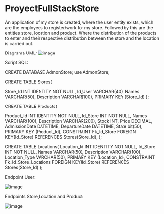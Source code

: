 # ProyectFullStackStore

An application of my store is created, where the user entity exists, which are the employees to register/work for my store. Followed by this are the entities store, location and product. Where the distribution of the products to enter and their respective distribution between the store and the location is carried out.

Diagrama UML:
![image](https://user-images.githubusercontent.com/98430956/232353125-06536ed3-659b-4b58-a4c2-415a0566a577.png)

Script SQL:

CREATE DATABASE AdmonStore;
use AdmonStore;

CREATE TABLE Stores(

Store_Id INT IDENTITY NOT NULL,
Id_User VARCHAR(40),
Names VARCHAR(50),
Description VARCHAR(100),
PRIMARY KEY (Store_Id)
);


CREATE TABLE Products(

Product_Id INT IDENTITY NOT NULL,
Id_Store INT NOT NULL,
Names VARCHAR(100),
Description VARCHAR(200),
Stock INT,
Price DECIMAL,
AdmissionDate DATETIME,
DepartureDate DATETIME,
State bit(50),
PRIMARY KEY (Product_Id),
CONSTRAINT Fk_Id_Store
FOREIGN KEY(Id_Store)
REFERENCES Stores(Store_Id),
);


CREATE TABLE Locations(
Location_Id INT  IDENTITY NOT NULL,
Id_Store INT NOT NULL,
Names VARCHAR(50),
Description VARCHAR(100),
Location_Type VARCHAR(50),
PRIMARY KEY (Location_Id),
CONSTRAINT Fk_Id_Store_Locations 
FOREIGN KEY(Id_Store)
REFERENCES Stores(Store_Id)
);

Endpoint User:

![image](https://user-images.githubusercontent.com/98430956/232352536-46403ad1-737a-4266-904f-e67834bf0cb8.png)

Endpoints Store,Location and Product:

![image](https://user-images.githubusercontent.com/98430956/232353531-4943a198-cadd-40b4-9b0f-835fc49b13a8.png)




